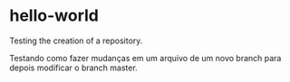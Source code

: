 # hello-world
Testing the creation of a repository. 

Testando como fazer mudanças em um arquivo de um novo branch para depois modificar o branch master.
